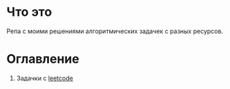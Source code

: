# Что это

Репа с моими решениями алгоритмических задачек с разных ресурсов.

# Оглавление

1. Задачки с [leetcode](leetcode/README.md)

